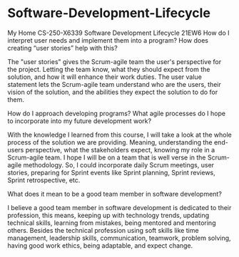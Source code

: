 # Software-Development-Lifecycle
My Home CS-250-X6339 Software Development Lifecycle 21EW6
How do I interpret user needs and implement them into a program? How does creating “user stories” help with this?

The "user stories" gives the Scrum-agile team the user's perspective for the project. Letting the team know, what they should expect from the solution, and how it will enhance their work duties. The user value statement lets the Scrum-agile team understand who are the users, their vision of the solution, and the abilities they expect the solution to do for them.

How do I approach developing programs? What agile processes do I hope to incorporate into my future development work?

With the knowledge I learned from this course, I will take a look at the whole process of the solution we are providing. Meaning, understanding the end-users perspective, what the stakeholders expect, knowing my role in a Scrum-agile team. I hope I will be on a team that is well verse in the Scrum-agile methodology. So, I could incorporate daily Scrum meetings, user stories, preparing for Sprint events like Sprint planning, Sprint reviews, Sprint retrospective, etc.

What does it mean to be a good team member in software development?

I believe a good team member in software development is dedicated to their profession, this means, keeping up with technology trends, updating technical skills, learning from mistakes, being mentored and mentoring others. Besides the technical profession using soft skills like time management, leadership skills, communication, teamwork, problem solving, having good work ethics, being adaptable, and expect change.
